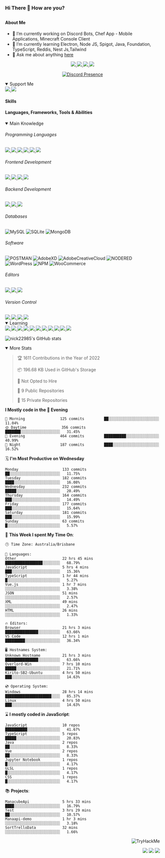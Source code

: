 ### Hi There 👋 How are you?

## <h4>About Me</h4>

- 🔭 I’m currently working on Discord Bots, Chef App - Mobile Applications, Minecraft Console Client
- 🌱 I’m currently learning Electron, Node JS, Spigot, Java, Foundation, TypeScript, Reddis, Nest Js,Tailwind
- 💬 Ask me about anything [here](https://github.com/nick22985/nick22985/issues)

<p align="center">
	<a href="https://discordapp.com/users/221602145462386688">
		<img src="https://img.shields.io/badge/Discord-5865F2.svg?&style=for-the-badge&logo=Discord&logoColor=white"/>
	</a>
	<a href="https://www.youtube.com/channel/UChZvyaTJSq0PweGmTpjPjRw">
		<img src="https://img.shields.io/badge/YouTube-FF0000.svg?&style=for-the-badge&logo=YouTube&logoColor=white"/>
	</a>
	<a href="https://twitter.com/nick22985">
		<img src="https://img.shields.io/badge/Twitter-1DA1F2.svg?&style=for-the-badge&logo=Twitter&logoColor=white"/>
	</a>
	<a href="https://www.npmjs.com/~nick22985">
		<img src="https://img.shields.io/badge/npm-CB3837.svg?&style=for-the-badge&logo=NPM&logoColor=white"/>
	</a>
</p>
<p align="center">
	<a href="https://discord.com/users/221602145462386688" target="_blank" rel="nofollow">
		<img src="https://lanyard-profile-readme.vercel.app/api/221602145462386688?hideStatus=true" alt="Discord Presence" align="center">
	</a>
</p>


<details open="true">
<summary>Support Me</summary>

<a href="http://patreon.com/nick22985">
	<img src="https://img.shields.io/badge/Patreon-FF424D.svg?&style=flat-square&logo=patreon&logoColor=white"/>
</a>
<a href="https://www.buymeacoffee.com/nick22985">
	<img src="https://img.shields.io/badge/Buy%20Me%20A%20Coffee-FFDD00.svg?&style=flat-square&logo=buymeacoffee&logoColor=white"/>
</a>

	
</details>

<h4>Skills</h4>
<h4>Languages, Frameworks, Tools & Abilities </h4>
<details open="true">
<summary>Main Knowledge</summary>

<h6>Programming Languages</h6>
<a href="">
	<img src="https://img.shields.io/badge/JavaScript-323330.svg?&style=flat-square&logo=javascript&logoColor=%23F7DF1E"/>
</a>
<a href="">
	<img src="https://img.shields.io/badge/TYPESCRIPT-%23007ACC.svg?&style=flat-square&logo=typescript&logoColor=white"/>
</a>
<a href="">
	<img src="https://img.shields.io/badge/PYTHON-3776AB.svg?&style=flat-square&logo=python&logoColor=white"/>
</a>
<a href="">
	<img src="https://img.shields.io/badge/C-3776AB.svg?&style=flat-square&logo=C&logoColor=white"/>
</a>
<a href="">
	<img src="https://img.shields.io/badge/C%23-239120.svg?&style=flat-square&logo=C-Sharp&logoColor=white"/>
</a>
<a href="">
	<img src="https://img.shields.io/badge/.Net-512BD4.svg?&style=flat-square&logo=.NET&logoColor=white"/>
</a>

<h6> Frontend Development </h6>
<a href="">
	<img src="https://img.shields.io/badge/React-61DAFB?style=flat-square&logo=react&logoColor=white"/>
</a>
<a href="">
	<img src="https://img.shields.io/badge/CSS3-%231572B6.svg?&style=flat-square&logo=css3&logoColor=white"/>
</a>
<a href="">
	<img src="https://img.shields.io/badge/HTML5-E34F26.svg?&style=flat-square&logo=html5&logoColor=white"/>
</a>
<a href="">
	<img src="https://img.shields.io/badge/Blazor-512BD4.svg?&style=flat-square&logo=Blazor&logoColor=white"/>
</a>

<h6> Backend Development </h6>
<a href="">
	<img src="https://img.shields.io/badge/NODEJS-339933.svg?&style=flat-square&logo=node.js&logoColor=white"/>
</a>
<a href="">
	<img src="https://img.shields.io/badge/NGINX-269539.svg?&style=flat-square&logo=nginx&logoColor=white"/>
</a>
<a href="">
	<img src="https://img.shields.io/badge/GRAPHQL-E10098.svg?&style=flat-square&logo=graphql&logoColor=white"/>
</a>

<h6> Databases </h6>

![MySQL](https://img.shields.io/badge/MySQL-4479A1.svg?&style=flat-square&logo=mysql&logoColor=white)
![SQLite](https://img.shields.io/badge/SQLite-003B57.svg?&style=flat-square&logo=sqlite&logoColor=white)
![MongoDB](https://img.shields.io/badge/MONGODB-47A248.svg?&style=flat-square&logo=mongodb&logoColor=white)

<h6>Software</h6>

![POSTMAN](https://img.shields.io/badge/Postman-FF6C37.svg?&style=flat-square&logo=postman&logoColor=white)
![AdobeXD](https://img.shields.io/badge/Adobe%20XD-FF61F6.svg?&style=flat-square&logo=Adobe-XD&logoColor=black)
![AdobeCreativeCloud](https://img.shields.io/badge/Adobe%20Creative%20Cloud-DA1F26.svg?&style=flat-square&logo=Adobe-Creative-Cloud&logoColor=white)
![NODERED](https://img.shields.io/badge/node%20red-8F0000.svg?&style=flat-square&logo=node-red&logoColor=white)
![WordPress](https://img.shields.io/badge/Wordpress-21759B.svg?&style=flat-square&logo=wordpress&logoColor=white)
![NPM](https://img.shields.io/badge/npm-CB3837.svg?&style=flat-square&logo=npm&logoColor=white)
![WooCommerce](https://img.shields.io/badge/WooCommerce-96588A.svg?&style=flat-square&logo=WooCommerce&logoColor=white)

<h6> Editors </h6>
<a href="">
	<img src="https://img.shields.io/badge/VSCODE-007ACC.svg?&style=flat-square&logo=visual-studio-code"/>
</a>
<a href="">
	<img src="https://img.shields.io/badge/Visual%20Studio-5C2D91.svg?&style=flat-square&logo=visual-studio"/>
</a>
<a href="">
	<img src="https://img.shields.io/badge/INTELLIJ-000000.svg?&style=flat-square&logo=intellij-idea"/>
</a>

<h6>Version Control</h6>
<a href="">
	<img src="https://img.shields.io/badge/GITHUB-%23121011.svg?&style=flat-square&logo=github&logoColor=white"/>
</a>
<a href="">
	<img src="https://img.shields.io/badge/GITLAB-%23181717.svg?&style=flat-square&logo=gitlab&logoColor=white"/>
</a>
<a href="">
	<img src="https://img.shields.io/badge/GIT-%23F05033.svg?&style=flat-square&logo=git&logoColor=white"/>
</a>
<a href="">
	<img src="https://img.shields.io/badge/-BitBucket-darkblue?style=flat-square&logo=bitbucket"/>
</a>

<!-- <br><br><br><br>

![MicrosoftAzure](https://img.shields.io/badge/Microsoft%20Azure-232F7E?style=flat-square&logo=microsoft-azure)
![GoogleCloud](https://img.shields.io/badge/Google%20Cloud-black?style=flat-square&logo=google-cloud)
![DigitalOcean](https://img.shields.io/badge/-Digital%20Ocean-darkblue?style=flat-square&logo=digitalocean)
![Heroku](https://img.shields.io/badge/-Heroku-430098?style=flat-square&logo=heroku)
![RaspberryPi](https://img.shields.io/badge/-Raspberry%20Pi-C51A4A?style=flat-square&logo=Raspberry-Pi)
![LINUX](https://img.shields.io/badge/LINUX-FCC624?style=flat-square-square&logo=linux&logoColor=black) -->

</details>
<details open="true">
<summary>Learning</summary>
<a href="">
	<img src="(https://img.shields.io/badge/JAVA-007396.svg?&style=flat-square&logo=java&logoColor=white"/>
</a>	

<a href="">
	<img src="https://img.shields.io/badge/FIREBASE-FFCA28.svg?&style=flat-square&logo=firebase&logoColor=black"/>
</a>		
<a href="">
	<img src="https://img.shields.io/badge/KUBERNETES-326CE5.svg?&style=flat-square&logo=kubernetes&logoColor=white"/>
</a>	
<a href="">
	<img src="https://img.shields.io/badge/GITHUB%20ACTIONS-2088FF.svg?&style=flat-square&logo=github-actions&logoColor=white"/>
</a>	
<a href="">
	<img src="https://img.shields.io/badge/AMAZON%20AWS-232F3E.svg?&style=flat-square&logo=amazon-aws&logoColor=white"/>
</a>		
<a href="">
	<img src="https://img.shields.io/badge/JQUERY-0769AD.svg?&style=flat-square&logo=jquery&logoColor=white"/>
</a>	
<a href="">
	<img src="https://img.shields.io/badge/PHP-777BB4.svg?&style=flat-square&logo=php&logoColor=white"/>
</a>		
<a href="">
	<img src="https://img.shields.io/badge/DOCKER-2496ED.svg?&style=flat-square&logo=docker&logoColor=white"/>
</a>		
<a href="">
	<img src="https://img.shields.io/badge/Vue.js-4FC08D?style=flat-square&logo=Vue.js&logoColor=white"/>
</a>
<a href="">
	<img src="https://img.shields.io/badge/vuetify-1867C0?style=flat-square&logo=vuetify"/>
</a>
<a href="">
	<img src="https://img.shields.io/badge/bootstrap-7952B3?style=flat-square&logo=bootstrap&logoColor=white"/>
</a>	
<!--webpack-->
<!--babel-->
<!--Express-->
<!--NextJS-->
<!--ReactNative-->
<!-- AI/ML -->
<!-- Tensorflow -->
<!-- Reddis -->
<!-- Cassendra -->
<!-- sqlLite -->
<!-- d3js -->
<!-- chartjs -->

<!-- 		Devops -->
<!-- docker -->
<!-- gcp -->
<!-- kubernetes -->
<!-- bash -->
<!-- azure -->

<!-- 			Backend as a serveice -->
<!-- firebase -->

<!-- 			Frameworks -->
<!-- dotnet -->
<!-- electron -->

<!-- 			Testing -->
<!-- Cypress -->
<!-- jest -->
<!-- mocha -->

</details>

![nick22985's GitHub stats](https://github-readme-stats.vercel.app/api?username=nick22985&count_private=true&show_icons=true&theme=github_dark)

<details open="false">
<summary>More Stats</summary>

<!--START_SECTION:devStats-->
> 🏆 1611 Contributions in the Year of 2022
>
> 📦 196.68 KB Used in GitHub's Storage
>
> 🚫 Not Opted to Hire
>
> 📖 9 Public Repositories
>
> 🔐 15 Private Repositories

**I Mostly code in the 🌆 Evening**
```text
🌅 Morning                125 commits         ██░░░░░░░░░░░░░░░░░░░░░░░   11.04%
🌞 Daytime                356 commits         ███████░░░░░░░░░░░░░░░░░░   31.45%
🌆 Evening                464 commits         ██████████░░░░░░░░░░░░░░░   40.99%
🌙 Night                  187 commits         ████░░░░░░░░░░░░░░░░░░░░░   16.52%
```
🗓️ **I'm Most Productive on Wednesday**
```text
Monday                    133 commits         ██░░░░░░░░░░░░░░░░░░░░░░░   11.75%
Tuesday                   182 commits         ████░░░░░░░░░░░░░░░░░░░░░   16.08%
Wednesday                 232 commits         █████░░░░░░░░░░░░░░░░░░░░   20.49%
Thursday                  164 commits         ███░░░░░░░░░░░░░░░░░░░░░░   14.49%
Friday                    177 commits         ███░░░░░░░░░░░░░░░░░░░░░░   15.64%
Saturday                  181 commits         ███░░░░░░░░░░░░░░░░░░░░░░   15.99%
Sunday                    63 commits          █░░░░░░░░░░░░░░░░░░░░░░░░   5.57%
```
🚀 **This Week I spent My Time On**:
```text
🕒 Time Zone: Australia/Brisbane

💬 Languages:
Other                     22 hrs 45 mins      █████████████████░░░░░░░░   68.79%
JavaScript                5 hrs 4 mins        ███░░░░░░░░░░░░░░░░░░░░░░   15.36%
TypeScript                1 hr 44 mins        █░░░░░░░░░░░░░░░░░░░░░░░░   5.27%
Vue.js                    1 hr 7 mins         ░░░░░░░░░░░░░░░░░░░░░░░░░   3.38%
JSON                      51 mins             ░░░░░░░░░░░░░░░░░░░░░░░░░   2.57%
XML                       49 mins             ░░░░░░░░░░░░░░░░░░░░░░░░░   2.47%
HTML                      26 mins             ░░░░░░░░░░░░░░░░░░░░░░░░░   1.33%

🔥 Editors:
Browser                   21 hrs 3 mins       ███████████████░░░░░░░░░░   63.66%
VS Code                   12 hrs 1 min        █████████░░░░░░░░░░░░░░░░   36.34%

🖥️ Hostnames System:
Unknown Hostname          21 hrs 3 mins       ███████████████░░░░░░░░░░   63.66%
Overlord-Win              7 hrs 10 mins       █████░░░░░░░░░░░░░░░░░░░░   21.71%
Kirito-SB2-Ubuntu         4 hrs 50 mins       ███░░░░░░░░░░░░░░░░░░░░░░   14.63%

💿 Operating System:
Windows                   28 hrs 14 mins      █████████████████████░░░░   85.37%
Linux                     4 hrs 50 mins       ███░░░░░░░░░░░░░░░░░░░░░░   14.63%
```
⌛ **I mostly coded in JavaScript**:
```text
JavaScript                10 repos            ██████████░░░░░░░░░░░░░░░   41.67%
TypeScript                5 repos             █████░░░░░░░░░░░░░░░░░░░░   20.83%
Java                      2 repos             ██░░░░░░░░░░░░░░░░░░░░░░░   8.33%
Vue                       2 repos             ██░░░░░░░░░░░░░░░░░░░░░░░   8.33%
Jupyter Notebook          1 repos             █░░░░░░░░░░░░░░░░░░░░░░░░   4.17%
GLSL                      1 repos             █░░░░░░░░░░░░░░░░░░░░░░░░   4.17%
CSS                       1 repos             █░░░░░░░░░░░░░░░░░░░░░░░░   4.17%
```
📚 **Projects**:
```text
ManacubeApi               5 hrs 33 mins       ████░░░░░░░░░░░░░░░░░░░░░   16.79%
Test                      3 hrs 29 mins       ██░░░░░░░░░░░░░░░░░░░░░░░   10.57%
Manaapi-demo              1 hr 3 mins         ░░░░░░░░░░░░░░░░░░░░░░░░░   3.18%
SortTrelloData            32 mins             ░░░░░░░░░░░░░░░░░░░░░░░░░   1.66%
```
<!--END_SECTION:devStats-->
</details>
<p align="right">
    <img src="https://tryhackme-badges.s3.amazonaws.com/nick22985.png" alt="TryHackMe">
</p>
<p align="right">
    <img src="https://www.codewars.com/users/nick22985/badges/micro"/>
    <img src="https://wakatime.com/badge/user/06ef56ec-e763-432c-a1cc-83e10de5b5a3.svg"/>
    <img src="https://badges.pufler.dev/visits/nick22985/nick22985?color=black&logo=github" />
</p>

